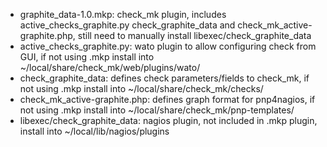 * graphite_data-1.0.mkp: check_mk plugin, includes active_checks_graphite.py
check_graphite_data and check_mk_active-graphite.php, still need to manually
install libexec/check_graphite_data
* active_checks_graphite.py: wato plugin to allow configuring check from GUI,
if not using .mkp install into ~/local/share/check_mk/web/plugins/wato/
* check_graphite_data: defines check parameters/fields to check_mk,
if not using .mkp install into ~/local/share/check_mk/checks/
* check_mk_active-graphite.php: defines graph format for pnp4nagios,
if not using .mkp install into ~/local/share/check_mk/pnp-templates/
* libexec/check_graphite_data: nagios plugin, not included in .mkp plugin,
install into ~/local/lib/nagios/plugins
